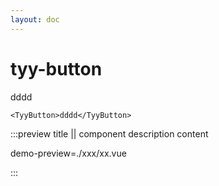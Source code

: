 ```yaml
---
layout: doc
---
```


# tyy-button

<TyyButton>dddd</TyyButton>

```
<TyyButton>dddd</TyyButton>
```

:::preview title || component description content

demo-preview=./xxx/xx.vue

:::
